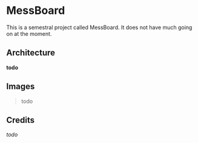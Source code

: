 # MessBoard
This is a semestral project called MessBoard. It does not have much going on at the moment.
## Architecture
**todo**
## Images
>todo
## Credits
*todo*

